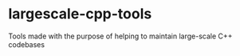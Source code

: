 # largescale-cpp-tools
Tools made with the purpose of helping to maintain large-scale C++ codebases
